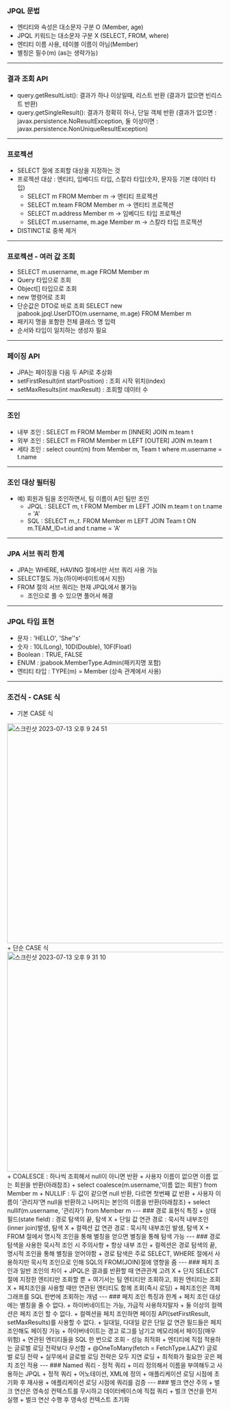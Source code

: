 ### JPQL 문법
+ 엔티티와 속성은 대소문자 구분 O (Member, age)
+ JPQL 키워드는 대소문자 구분 X (SELECT, FROM, where)
+ 엔티티 이름 사용, 테이블 이름이 아님(Member)
+ 별칭은 필수(m) (as는 생략가능)
***
### 결과 조회 API
+ query.getResultList(): 결과가 하나 이상일때, 리스트 반환 (결과가 없으면 빈리스트 반환)
+ query.getSingleResult(): 결과가 정확히 하나, 단일 객체 반환 (결과가 없으면 : javax.persistence.NoResultException, 둘 이상이면 : javax.persistence.NonUniqueResultException)
***
### 프로젝션
+ SELECT 절에 조회할 대상을 지정하는 것
+ 프로젝션 대상 : 엔티티, 임베디드 타입, 스칼라 타입(숫자, 문자등 기본 데이터 타입)
  + SELECT m FROM Member m -> 엔티티 프로젝션
  + SELECT m.team FROM Member m -> 엔티티 프로젝션
  + SELECT m.address Member m -> 임베디드 타입 프로젝션
  + SELECT m.username, m.age Member m -> 스칼라 타입 프로젝션
+ DISTINCT로 중복 제거
***
### 프로젝션 - 여러 값 조회
+ SELECT m.username, m.age FROM Member m
+ Query 타입으로 조회 
+ Object[] 타입으로 조회 
+ new 명령어로 조회 
+ 단순값은 DTO로 바로 조회 SELECT new jpabook.jpql.UserDTO(m.username, m.age) FROM Member m
+ 패키지 명을 포함한 전체 클래스 명 입력
+ 순서와 타입이 일치하는 생성자 필요
---
### 페이징 API
+ JPA는 페이징을 다음 두 API로 추상화
+ setFirstResult(int startPosition) : 조회 시작 위치(index)
+ setMaxResults(int maxResult) : 조회할 데이터 수
---
### 조인
+ 내부 조인 : SELECT m FROM Member m [INNER] JOIN m.team t
+ 외부 조인 : SELECT m FROM Member m LEFT [OUTER] JOIN m.team t
+ 세타 조인 : select count(m) from Member m, Team t where m.username = t.name
---
### 조인 대상 필터링
+ 예) 회원과 팀을 조인하면서, 팀 이름이 A인 팀만 조인
  + JPQL : SELECT m, t FROM Member m LEFT JOIN m.team t on t.name = 'A'
  + SQL : SELECT m.*,t.* FROM Member m LEFT JOIN Team t ON m.TEAM_ID=t.id and t.name = 'A'
---
### JPA 서브 쿼리 한계
+ JPA는 WHERE, HAVING 절에서만 서브 쿼리 사용 가능
+ SELECT절도 가능(하이버네이트에서 지원)
+ FROM 절의 서브 쿼리는 현재 JPQL에서 불가능
  + 조인으로 풀 수 있으면 풀어서 해결
---
### JPQL 타입 표현
+ 문자 : 'HELLO', 'She''s'
+ 숫자 : 10L(Long), 10D(Double), 10F(Float)
+ Boolean : TRUE, FALSE
+ ENUM : jpabook.MemberType.Admin(패키지명 포함)
+ 엔티티 타입 : TYPE(m) = Member (상속 관계에서 사용)
---
### 조건식 - CASE 식
+ 기본 CASE 식
<img width="512" alt="스크린샷 2023-07-13 오후 9 24 51" src="https://github.com/rkfkrkfkzh/jpashop/assets/86057607/455412ec-fb38-45f9-89d0-975451e5bfab">
+ 단순 CASE 식
<img width="512" alt="스크린샷 2023-07-13 오후 9 31 10" src="https://github.com/rkfkrkfkzh/jpashop/assets/86057607/82302ba3-1df8-4913-aadd-69484bc4d120">
+ COALESCE : 하나씩 조회해서 null이 아니면 반환
  + 사용자 이름이 없으면 이름 없는 회원을 반환(아래참조)
  + select coalesce(m.username,'이름 없는 회원') from Member m
+ NULLIF : 두 값이 같으면 null 반환, 다르면 첫번째 값 반환
  + 사용자 이름이 '관리자'면 null을 반환하고 나머지는 본인의 이름을 반환(아래참조)
  + select nullif(m.username, '관리자') from Member m
---
### 경로 표현식 특징
+ 상태 필드(state field) : 경로 탐색의 끝, 탐색 X
+ 단일 값 연관 경로 : 묵시적 내부조인(inner join)발생, 탐색 X
+ 컬렉션 값 연관 경로 : 묵시적 내부조인 발생, 탐색 X
  + FROM 절에서 명시적 조인을 통해 별칭을 얻으면 별칭을 통해 탐색 가능
---
### 경로 탐색을 사용한 묵시적 조인 시 주의사항
+ 항상 내부 조인
+ 컬렉션은 경로 탐색의 끝, 명시적 조인을 통해 별칭을 얻어야함
+ 경로 탐색은 주로 SELECT, WHERE 절에서 사용하지만 묵시적 조인으로 인해 SQL의 FROM(JOIN)절에 영향을 줌
---
### 페치 조인과 일반 조인의 차이
+ JPQL은 결과를 반환할 때 연관관계 고려 X
+ 단지 SELECT 절에 지정한 엔티티만 조회할 뿐
+ 여기서는 팀 엔티티만 조회하고, 회원 엔티티는 조회 X
+ 페치조인을 사용할 때만 연관된 엔티티도 함께 조회(즉시 로딩)
+ 페치조인은 객체 그래프를 SQL 한번에 조회하는 개념
---
### 페치 조인 특징과 한계
+ 페치 조인 대상에는 별칭을 줄 수 없다.
  + 하이버네이트는 가능, 가급적 사용하지말자
+ 둘 이상의 컬렉션은 페치 조인 할 수 없다.
+ 컬렉션을 페치 조인하면 페이징 API(setFirstResult, setMaxResults)를 사용할 수 없다.
  + 일대일, 다대일 같은 단일 값 연관 필드들은 페치 조인해도 페이징 가능
  + 하이버네이트는 경고 로그를 남기고 메모리에서 페이징(매우 위험)
+ 연관된 엔티티들을 SQL 한 번으로 조회 - 성능 최적화
+ 엔티티에 직접 적용하는 글로벌 로딩 전략보다 우선함
  + @OneToMany(fetch = FetchType.LAZY) 글로벌 로딩 전략
+ 실무에서 글로벌 로딩 전략은 모두 지연 로딩
+ 최적화가 필요한 곳은 페치 조인 적용
---
### Named 쿼리 - 정적 쿼리
+ 미리 정의해서 이름을 부여해두고 사용하는 JPQL
+ 정적 쿼리
+ 어노테이션, XML에 정의
+ 애플리케이션 로딩 시점에 초기화 후 재사용
+ 애플리케이션 로딩 시점에 쿼리를 검증
---
### 벌크 연산 주의
+ 벌크 연산은 영속성 컨텍스트를 무시하고 데이터베이스에 직접 쿼리
  + 벌크 연산을 먼저 실행
  + 벌크 연산 수행 후 영속성 컨텍스트 초기화
